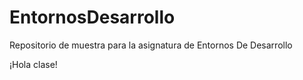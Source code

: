 # EntornosDesarrollo
Repositorio de muestra para la asignatura de Entornos De Desarrollo

¡Hola clase!
